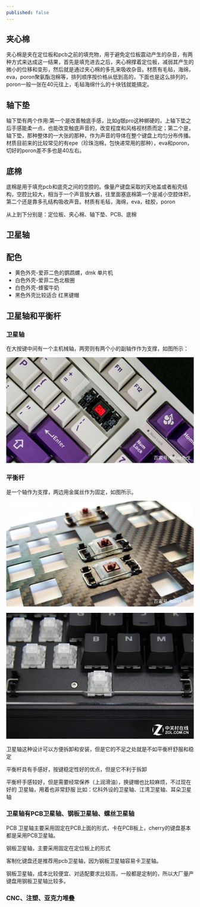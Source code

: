 ```yaml
---
published: false
---
```


## 夹心棉
夹心棉是夹在定位板和pcb之前的填充物，用于避免定位板震动产生的杂音，有两种方式来达成这一结果，首先是填充进去之后，夹心棉撑着定位板，减弱其产生的微小的位移和变形，然后就是通过夹心棉的多孔来吸收杂音。材质有毛毡，海绵，eva，poron聚氨酯泡棉等，排列顺序按价格从低到高的，下面也是这么排列的，poron一般一张在40元往上，毛毡海绵什么的十块钱就能搞定。

## 轴下垫
轴下垫有两个作用:第一个是改善触底手感，比如g银pro这种梆硬的，上轴下垫之后手感能柔一点，也能改变触底声音的，改变程度和风格视材质而定；第二个是，轴下垫，那种整体的一大张的那种，作为声音的导体在整个键盘上均匀分布传播。材质目前来的比较常见的有epe（珍珠泡棉，包快递常用的那种），eva和poron，切好的poron差不多也是40左右。

## 底棉
底棉是用于填充pcb和底壳之间的空腔的。像量产键盘采取的天地盖或者船壳结构，空腔比较大，相当于一个声音放大器，往里面塞底棉第一个是减小空腔体积，第二个还是靠多孔结构吸收声音。材质有毛毡，海绵，eva，硅胶，poron

从上到下分别是：定位板、夹心棉、轴下垫、PCB、底棉


## 卫星轴
## 配色

* 黄色外壳-爱菲二色的鹦鹉螺，dmk 单片机
* 白色外壳-爱菲二色北极圈
* 白色外壳-蜂蜜牛奶
* 黑色外壳比较适合 红黑键帽



## 卫星轴和平衡杆

### 卫星轴
在大按键中间有一个主机械轴，两旁则有两个小的副轴作作为支撑，如图所示：

![](https://raw.githubusercontent.com/ooftf/Material/master/img/blog/20211126110609.png)



### 平衡杆
是一个轴作为支撑，两边用金属丝作为固定，如图所示。

![](https://raw.githubusercontent.com/ooftf/Material/master/img/blog/20211126110711.png)

![](https://raw.githubusercontent.com/ooftf/Material/master/img/blog/20211126113328.png)

卫星轴这种设计可以方便拆卸和安装，但是它的不足之处就是不如平衡杆舒服和稳定

平衡杆具有手感好，按键稳定性好的优点，但是它不利于拆卸

平衡杆手感较好，但是需要经常保养（上润滑油），换键帽也比较麻烦，不过现在好的 卫星轴，用着也非常舒服
比如：忆科外设的卫星轴、江湾卫星轴、耳朵卫星轴
### 卫星轴有PCB卫星轴、钢板卫星轴、螺丝卫星轴
PCB 卫星轴主要采用固定在PCB上面的形式，卡在PCB板上，cherry的键盘基本都是采用PCB卫星轴。

钢板卫星轴，主要采用固定在定位板上的形式

客制化键盘还是推荐用pcb卫星轴，因为钢板卫星轴容易卡卫星轴。

钢板卫星轴，成本比较便宜、对适配要求比较高，一般都是定制的，所以大厂量产键盘用钢板卫星轴比较多。

### CNC、注塑、亚克力堆叠
